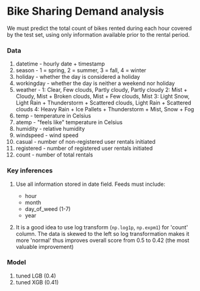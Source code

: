 # Bike Sharing Demand analysis

We must predict the total count of bikes rented during each hour covered by the test set, using only information available prior to the rental period.

### Data

1. datetime - hourly date + timestamp  
2. season -  1 = spring, 2 = summer, 3 = fall, 4 = winter 
3. holiday - whether the day is considered a holiday
4. workingday - whether the day is neither a weekend nor holiday
5. weather - 1: Clear, Few clouds, Partly cloudy, Partly cloudy 
2: Mist + Cloudy, Mist + Broken clouds, Mist + Few clouds, Mist 
3: Light Snow, Light Rain + Thunderstorm + Scattered clouds, Light Rain + Scattered clouds 
4: Heavy Rain + Ice Pallets + Thunderstorm + Mist, Snow + Fog 
6. temp - temperature in Celsius
7. atemp - "feels like" temperature in Celsius
8. humidity - relative humidity
9. windspeed - wind speed
10. casual - number of non-registered user rentals initiated
11. registered - number of registered user rentals initiated
12. count - number of total rentals

### Key inferences

1. Use all information stored in date field. Feeds must include:
    * hour
    * month
    * day_of_weed (1-7)
    * year
    
2. It is a good idea to use log transform (```np.log1p```, ```np.expm1```)
for 'count' column. The data is skewed to the left so log transformation
   makes it more 'normal' thus improves overall score from 0.5 to 0.42
   (the most valuable improvement)
   
### Model

1. tuned LGB (0.4)
2. tuned XGB (0.41)